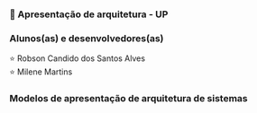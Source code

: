 ### :bookmark_tabs: Apresentação de arquitetura - UP

### Alunos(as) e desenvolvedores(as)
  :star: Robson Candido dos Santos Alves <br>
  :star: Milene Martins 
  
### Modelos de apresentação de arquitetura de sistemas
